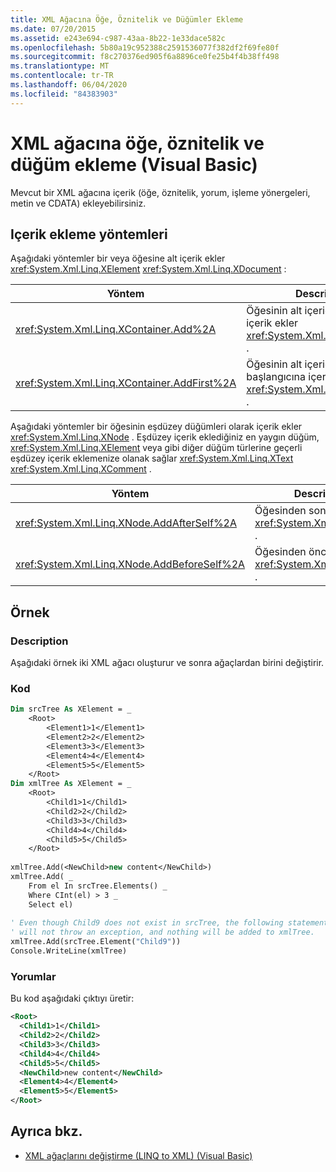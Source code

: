 ```yaml
---
title: XML Ağacına Öğe, Öznitelik ve Düğümler Ekleme
ms.date: 07/20/2015
ms.assetid: e243e694-c987-43aa-8b22-1e33dace582c
ms.openlocfilehash: 5b80a19c952388c2591536077f382df2f69fe80f
ms.sourcegitcommit: f8c270376ed905f6a8896ce0fe25b4f4b38ff498
ms.translationtype: MT
ms.contentlocale: tr-TR
ms.lasthandoff: 06/04/2020
ms.locfileid: "84383903"
---
```

# <a name="adding-elements-attributes-and-nodes-to-an-xml-tree-visual-basic"></a>XML ağacına öğe, öznitelik ve düğüm ekleme (Visual Basic)
Mevcut bir XML ağacına içerik (öğe, öznitelik, yorum, işleme yönergeleri, metin ve CDATA) ekleyebilirsiniz.  
  
## <a name="methods-for-adding-content"></a>Içerik ekleme yöntemleri  
 Aşağıdaki yöntemler bir veya öğesine alt içerik ekler <xref:System.Xml.Linq.XElement> <xref:System.Xml.Linq.XDocument> :  
  
|Yöntem|Description|  
|------------|-----------------|  
|<xref:System.Xml.Linq.XContainer.Add%2A>|Öğesinin alt içeriğinin sonuna içerik ekler <xref:System.Xml.Linq.XContainer> .|  
|<xref:System.Xml.Linq.XContainer.AddFirst%2A>|Öğesinin alt içeriğinin başlangıcına içerik ekler <xref:System.Xml.Linq.XContainer> .|  
  
 Aşağıdaki yöntemler bir öğesinin eşdüzey düğümleri olarak içerik ekler <xref:System.Xml.Linq.XNode> . Eşdüzey içerik eklediğiniz en yaygın düğüm, <xref:System.Xml.Linq.XElement> veya gibi diğer düğüm türlerine geçerli eşdüzey içerik eklemenize olanak sağlar <xref:System.Xml.Linq.XText> <xref:System.Xml.Linq.XComment> .  
  
|Yöntem|Description|  
|------------|-----------------|  
|<xref:System.Xml.Linq.XNode.AddAfterSelf%2A>|Öğesinden sonra içerik ekler <xref:System.Xml.Linq.XNode> .|  
|<xref:System.Xml.Linq.XNode.AddBeforeSelf%2A>|Öğesinden önce içerik ekler <xref:System.Xml.Linq.XNode> .|  
  
## <a name="example"></a>Örnek  
  
### <a name="description"></a>Description  
 Aşağıdaki örnek iki XML ağacı oluşturur ve sonra ağaçlardan birini değiştirir.  
  
### <a name="code"></a>Kod  
  
```vb  
Dim srcTree As XElement = _  
    <Root>  
        <Element1>1</Element1>  
        <Element2>2</Element2>  
        <Element3>3</Element3>  
        <Element4>4</Element4>  
        <Element5>5</Element5>  
    </Root>  
Dim xmlTree As XElement = _  
    <Root>  
        <Child1>1</Child1>  
        <Child2>2</Child2>  
        <Child3>3</Child3>  
        <Child4>4</Child4>  
        <Child5>5</Child5>  
    </Root>  
  
xmlTree.Add(<NewChild>new content</NewChild>)  
xmlTree.Add( _  
    From el In srcTree.Elements() _  
    Where CInt(el) > 3 _  
    Select el)  
  
' Even though Child9 does not exist in srcTree, the following statement  
' will not throw an exception, and nothing will be added to xmlTree.  
xmlTree.Add(srcTree.Element("Child9"))  
Console.WriteLine(xmlTree)  
```  
  
### <a name="comments"></a>Yorumlar  
 Bu kod aşağıdaki çıktıyı üretir:  
  
```xml  
<Root>  
  <Child1>1</Child1>  
  <Child2>2</Child2>  
  <Child3>3</Child3>  
  <Child4>4</Child4>  
  <Child5>5</Child5>  
  <NewChild>new content</NewChild>  
  <Element4>4</Element4>  
  <Element5>5</Element5>  
</Root>  
```  
  
## <a name="see-also"></a>Ayrıca bkz.

- [XML ağaçlarını değiştirme (LINQ to XML) (Visual Basic)](modifying-xml-trees-linq-to-xml.md)
